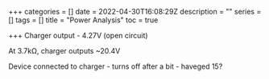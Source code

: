 +++
categories = []
date = 2022-04-30T16:08:29Z
description = ""
series = []
tags = []
title = "Power Analysis"
toc = true

+++
Charger output - 4.27V (open circuit)

At 3.7kΩ, charger outputs \~20.4V

Device connected to charger - turns off after a bit - haveged 15?